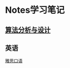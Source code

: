 # Notes学习笔记
## [算法分析与设计](https://github.com/EyreYoung/Notes/blob/master/Algorithm.md)
## 英语
[雅思口语](https://github.com/EyreYoung/Notes/blob/master/IELTS.md)
